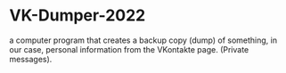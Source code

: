 # VK-Dumper-2022
a computer program that creates a backup copy (dump) of something, in our case, personal information from the VKontakte page. (Private messages).
